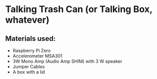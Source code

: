 # Talking Trash Can (or Talking Box, whatever)

## Materials used:
- Raspberry Pi Zero
- Accelerometer MSA301
- 3W Mono Amp (Audio Amp SHIM) with 3 W speaker
- Jumper Cables
- A box with a lid
